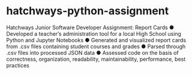 # hatchways-python-assignment

Hatchways Junior Software Developer Assignment: Report Cards
●	Developed a teacher’s administration tool for a local High School using Python and Jupyter Notebooks
●	Generated and visualized report cards from .csv files containing student courses and grades
●	Parsed through .csv files into processed JSON data
●	Assessed code on the basis of correctness, organization, readability, maintainability, performance, best practices
